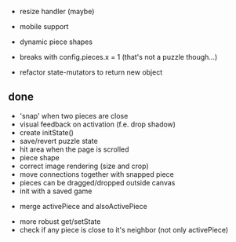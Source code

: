 - resize handler (maybe)
- mobile support
- dynamic piece shapes

- breaks with config.pieces.x = 1 (that's not a puzzle though...)

* refactor state-mutators to return new object

## done

- 'snap' when two pieces are close
- visual feedback on activation (f.e. drop shadow)
- create initState()
- save/revert puzzle state
- hit area when the page is scrolled
- piece shape
- correct image rendering (size and crop)
- move connections together with snapped piece
- pieces can be dragged/dropped outside canvas
- init with a saved game

* merge activePiece and alsoActivePiece

- more robust get/setState
- check if any piece is close to it's neighbor (not only activePiece)
